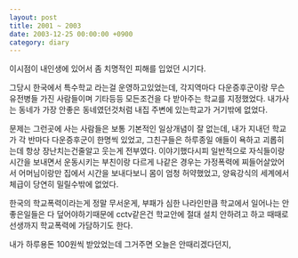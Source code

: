 ```yaml
---
layout: post
title: 2001 ~ 2003
date: 2003-12-25 00:00:00 +0900
category: diary
---
```


이시점이 내인생에 있어서 좀 치명적인 피해를 입었던 시기다. 

그당시 한국에서 특수학교 라는걸 운영하고있었는데, 각지역마다 다운증후군이랑 무슨 유전병들 가진 사람들이며 기타등등 모든조건을 다 받아주는 학교를 지정했었다. 내가사는 동네가 가장 안좋은 동네였던것처럼 내집 주변에 있는학교가 거기밖에 없었다.

문제는 그런곳에 사는 사람들은 보통 기본적인 일상개념이 잘 없는데, 내가 지내던 학교가 각 반마다 다운증후군이 한명씩 있었고, 그친구들은 하루종일 애들이 욕하고 괴롭히는데 항상 장난치는건줄알고 웃는게 전부였다. 이야기했다시피 일반적으로 자식들이랑 시간을 보내면서 운동시키는 부친이랑 다르게 나같은 경우는 가정폭력에 찌들어살았어서 어머님이랑만 집에서 시간을 보내다보니 몸이 엄청 허약했었고, 양육강식의 세계에서 체급이 당연히 밀릴수밖에 없었다.

한국의 학교폭력이라는게 정말 무서운게, 부패가 심한 나라인만큼 학교에서 일어나는 안좋은일들은 다 덮어야하기때문에 cctv같은건 학교안에 절대 설치 안하려고 하고 때때로 선생까지 학교폭력에 가담하기도 한다. 

내가 하루용돈 100원씩 받았었는데 그거주면 오늘은 안때리겠다던지,


